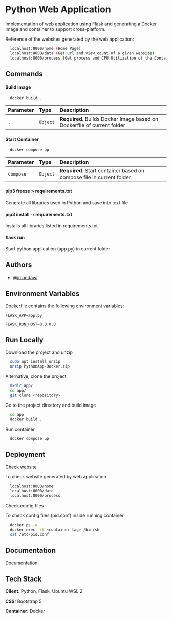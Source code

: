 # Python Web Application

Implementation of web application using Flask and generating a Docker Image and container to support cross-platform.

Reference of the websites generated by the web application:

``` bash
  localhost:8000/home (Home Page)
  localhost:8000/data (Get url and view_count of a given website)
  localhost:8000/process (Get process and CPU Utilization of the Container)
```
## Commands

#### Build Image

```http
  docker build .
```

| Parameter | Type     | Description                |
| :-------- | :------- | :------------------------- |
| `.` | `Object` | **Required**. Builds Docker Image based on Dockerfile of current folder |

#### Start Container

```http
  docker compose up
```

| Parameter | Type     | Description                       |
| :-------- | :------- | :-------------------------------- |
| `compose`      | `Object` | **Required**. Start container based on compose file in current folder |

#### pip3 freeze > requirements.txt

Generate all libraries used in Python and save into text file

#### pip3 install -r requirements.txt

Installs all libraries listed in requirements.txt 

#### flask run

Start python application (app.py) in current folder
## Authors

- [@jmandawi](https://github.com/jmtandawi)
## Environment Variables

Dockerfile contains the following environment variables:

`FLASK_APP=app.py`

`FLASK_RUN_HOST=0.0.0.0`
## Run Locally

Download the project and unzip

```bash
  sudo apt install unzip
  unzip PythonApp-Docker.zip
```

Alternative, clone the project

```bash
  mkdir app/
  cd app/
  git clone <repository>
```

Go to the project directory and build image

```bash
  cd app
  docker build .
```

Run container

```bash
  docker compose up
```
## Deployment

Check website

To check website generated by web application

```bash
  localhost:8000/home
  localhost:8000/data
  localhost:8000/process
```

Check config files

To check config files (pid.conf) inside running container

```bash
  docker ps -a
  docker exec -it <container tag> /bin/sh
  cat /etc/pid.conf
```
## Documentation

[Documentation](https://docs.docker.com/compose/gettingstarted/)
## Tech Stack

**Client:** Python, Flask, Ubuntu WSL 2

**CSS:** Bootstrap 5

**Container:** Docker
